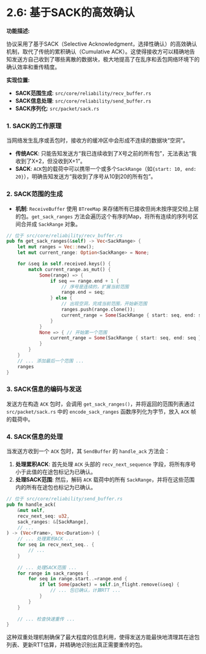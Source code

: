 # 2.6: 基于SACK的高效确认

**功能描述:**

协议采用了基于SACK（Selective Acknowledgment，选择性确认）的高效确认机制，取代了传统的累积确认（Cumulative ACK）。这使得接收方可以精确地告知发送方自己收到了哪些离散的数据块，极大地提高了在乱序和丢包网络环境下的确认效率和重传精度。

**实现位置:**

- **SACK范围生成**: `src/core/reliability/recv_buffer.rs`
- **SACK信息处理**: `src/core/reliability/send_buffer.rs`
- **SACK序列化**: `src/packet/sack.rs`

### 1. SACK的工作原理

当网络发生乱序或丢包时，接收方的缓冲区中会形成不连续的数据块“空洞”。

- **传统ACK**: 只能告知发送方“我已连续收到了X号之前的所有包”，无法表达“我收到了X+2，但没收到X+1”。
- **SACK**: `ACK`包的载荷中可以携带一个或多个`SackRange`（如`{start: 10, end: 20}`），明确告知发送方“我收到了序号从10到20的所有包”。

### 2. SACK范围的生成

- **机制**: `ReceiveBuffer` 使用 `BTreeMap` 来存储所有已接收但尚未按序提交给上层的包。`get_sack_ranges` 方法会遍历这个有序的Map，将所有连续的序列号区间合并成 `SackRange` 对象。

```rust
// 位于 src/core/reliability/recv_buffer.rs
pub fn get_sack_ranges(&self) -> Vec<SackRange> {
    let mut ranges = Vec::new();
    let mut current_range: Option<SackRange> = None;

    for &seq in self.received.keys() {
        match current_range.as_mut() {
            Some(range) => {
                if seq == range.end + 1 {
                    // 序号是连续的，扩展当前范围
                    range.end = seq;
                } else {
                    // 出现空洞，完成当前范围，开始新范围
                    ranges.push(range.clone());
                    current_range = Some(SackRange { start: seq, end: seq });
                }
            }
            None => { // 开始第一个范围
                current_range = Some(SackRange { start: seq, end: seq });
            }
        }
    }
    // ... 添加最后一个范围 ...
    ranges
}
```

### 3. SACK信息的编码与发送

发送方在构造 `ACK` 包时，会调用 `get_sack_ranges()`，并将返回的范围列表通过 `src/packet/sack.rs` 中的 `encode_sack_ranges` 函数序列化为字节，放入 `ACK` 帧的载荷中。

### 4. SACK信息的处理

当发送方收到一个 `ACK` 包时，其 `SendBuffer` 的 `handle_ack` 方法会：

1.  **处理累积ACK**: 首先处理 `ACK` 头部的 `recv_next_sequence` 字段，将所有序号小于此值的在途包标记为已确认。
2.  **处理SACK范围**: 然后，解码 `ACK` 载荷中的所有 `SackRange`，并将在这些范围内的所有在途包也标记为已确认。

```rust
// 位于 src/core/reliability/send_buffer.rs
pub fn handle_ack(
    &mut self,
    recv_next_seq: u32,
    sack_ranges: &[SackRange],
    // ...
) -> (Vec<Frame>, Vec<Duration>) {
    // ... 处理累积ACK ...
    for seq in recv_next_seq.. {
        // ...
    }
    
    // ... 处理SACK范围 ...
    for range in sack_ranges {
        for seq in range.start..=range.end {
            if let Some(packet) = self.in_flight.remove(&seq) {
                // ... 包已确认，计算RTT ...
            }
        }
    }
    
    // ... 检查快速重传 ...
}
```

这种双重处理机制确保了最大程度的信息利用，使得发送方能最快地清理其在途包列表、更新RTT估算，并精确地识别出真正需要重传的包。 